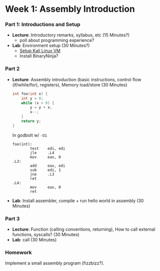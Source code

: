 # Week 1: Assembly Introduction

### Part 1: Introductions and Setup

- **Lecture**: Introductory remarks, syllabus, etc
  (15 Minutes?)
  - poll about programming experience?
- **Lab**: Environment setup
  (30 Minutes?)
  - [Setup Kali Linux VM](https://www.kali.org/docs/virtualization/install-vmware-silicon-host/)
  - Install BinaryNinja?

### Part 2

- **Lecture**: Assembly introduction (basic instructions, control flow (if/while/for), registers), Memory load/store
  (30 Minutes)
  ```c
  int foo(int x) {
      int y = 0;
      while (x > 0) {
          y = y + x;
          x--;
      }
      return y;
  }
  ```
  In godbolt w/ `-O1`
  ```assembly
  foo(int):
          test    edi, edi
          jle     .L4
          mov     eax, 0
  .L3:
          add     eax, edi
          sub     edi, 1
          jne     .L3
          ret
  .L4:
          mov     eax, 0
          ret
  ```
- **Lab**: Install assembler, compile + run hello world in assembly
  (30 Minutes)

### Part 3

- **Lecture**: Function (calling conventions, returning), How to call external functions, syscalls?
  (30 Minutes)
- **Lab**: call
  (30 Minutes)

### Homework

Implement a small assembly program (fizzbizz?).
